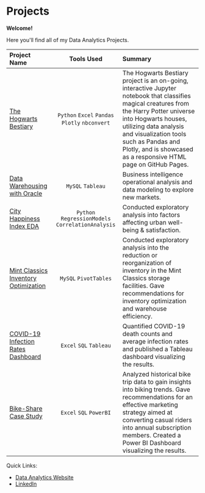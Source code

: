 # Projects
**Welcome!**

Here you'll find all of my Data Analytics Projects. 

| Project Name |   Tools Used   |   Summary   |
| :---         |     :---:      |    :---     |
| [The Hogwarts Bestiary](https://github.com/phelpsbp/The-Hogwarts-Bestiary) | `Python` `Excel` `Pandas` `Plotly` `nbconvert` | The Hogwarts Bestiary project is an on-going, interactive Jupyter notebook that classifies magical creatures from the Harry Potter universe into Hogwarts houses, utilizing data analysis and visualization tools such as Pandas and Plotly, and is showcased as a responsive HTML page on GitHub Pages.|
| [Data Warehousing with Oracle](https://github.com/phelpsbp/Data-Warehousing-with-Oracle) | `MySQL` `Tableau` |Business intelligence operational analysis and data modeling to explore new markets. |
|[City Happiness Index EDA](https://github.com/phelpsbp/City-Happiness-Index-EDA)|`Python` `RegressionModels` `CorrelationAnalysis`|Conducted exploratory analysis into factors affecting urban well-being & satisfaction.|
|[Mint Classics Inventory Optimization](https://github.com/phelpsbp/Mint-Classics-Inventory-Optimization)|`MySQL` `PivotTables`|Conducted exploratory analysis into the reduction or reorganization of inventory in the Mint Classics storage facilities. Gave recommendations for inventory optimization and warehouse efficiency.|
|[COVID-19 Infection Rates Dashboard](https://github.com/phelpsbp/COVID-19-Rates-Dashboard)|`Excel` `SQL` `Tableau`|Quantified COVID-19 death counts and average infection rates and published a Tableau dashboard visualizing the results.|
|[Bike-Share Case Study](https://github.com/phelpsbp/Cyclistic-Bike-Share-Case-Study)|`Excel` `SQL` `PowerBI`|Analyzed historical bike trip data to gain insights into biking trends. Gave recommendations for an effective marketing strategy aimed at converting casual riders into annual subscription members. Created a Power BI Dashboard visualizing the results.|



Quick Links:
* [Data Analytics Website](https://phelpsbp.github.io)
* [LinkedIn](https://www.linkedin.com/in/brittany-everette/)

